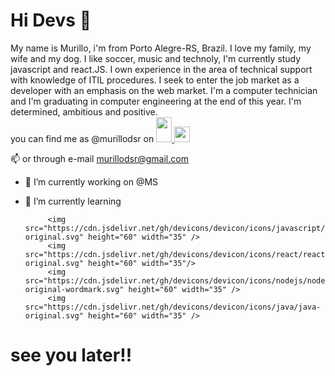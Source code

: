 # Hi Devs 👋

<div>
    My name is Murillo, i'm from Porto Alegre-RS, Brazil. I love my family, my wife and my dog. I like soccer, music and technoly, I'm currently study javascript and         react.JS. I own experience in the area of technical support with knowledge of ITIL procedures. I seek to enter the job market as a developer with an emphasis on the     web market. I'm a computer technician and I'm graduating in computer engineering at the end of this year. I'm  determined, ambitious and positive.
</div>
<div>
  you can find me as @murillodsr on  
  <a href="https://www.linkedin.com/in/murillodsr/"> 
    <img src="https://cdn.jsdelivr.net/gh/devicons/devicon/icons/linkedin/linkedin-original.svg" height="40" width="25"/>
  </a><span>
  <a href="https://twitter.com/murillodsr">
    <img src="https://cdn.jsdelivr.net/gh/devicons/devicon/icons/twitter/twitter-original.svg" "height="40" width="25" /><br/>
  </a>  
            
   📫  or through e-mail murillodsr@gmail.com </p>


- 🔭 I’m currently working on @MS
- 🌱 I’m currently learning 
                         
           <img src="https://cdn.jsdelivr.net/gh/devicons/devicon/icons/javascript/javascript-original.svg" height="60" width="35" />
           <img src="https://cdn.jsdelivr.net/gh/devicons/devicon/icons/react/react-original.svg" height="60" width="35"/>
           <img src="https://cdn.jsdelivr.net/gh/devicons/devicon/icons/nodejs/nodejs-original-wordmark.svg" height="60" width="35" />
           <img src="https://cdn.jsdelivr.net/gh/devicons/devicon/icons/java/java-original.svg" height="60" width="35" />
              
                   
          
# see you later!!
